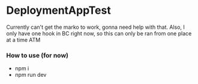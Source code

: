 # DeploymentAppTest
 
Currently can't get the marko to work, gonna need help with that. Also, I only have one hook in BC right now, so this can only be ran from one place at a time ATM

### How to use (for now)
* npm i
* npm run dev
